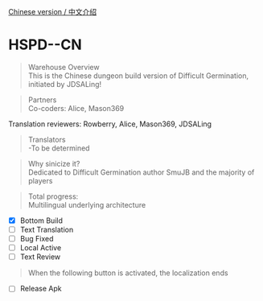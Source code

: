 [Chinese version / 中文介绍](README_CN.md)

# HSPD--CN  
>Warehouse Overview  
This is the Chinese dungeon build version of Difficult Germination, initiated by JDSALing!  

>Partners  
Co-coders: Alice, Mason369  

Translation reviewers: Rowberry, Alice, Mason369, JDSALing  

>Translators  
-To be determined  

>Why sinicize it?  
Dedicated to Difficult Germination author SmuJB and the majority of players  

>Total progress:  
Multilingual underlying architecture
- [x] Bottom Build
- [ ] Text Translation
- [ ] Bug Fixed
- [ ] Local Active
- [ ] Text Review

>When the following button is activated, the localization ends
- [ ] Release Apk

